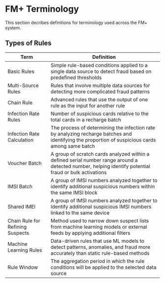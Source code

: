 # FM+ Terminology
This section decribes definitions for terminology used across the FM+ system. 

## Types of Rules ##

| Term | Definition |
| --- | --- |
| Basic Rules | Simple rule-based conditions applied to a single data source to detect fraud based on predefined thresholds|
| Multi-Source Rules | Rules that involve multiple data sources for detecting more complicated fraud patterns|
| Chain Rule | Advanced rules that use the output of one rule as the input for another rule|
| Infection Rate Rules | Number of suspicious cards relative to the total cards in a recharge batch |
| Infection Rate Calculation | The process of determining the infection rate by analyzing recharge batches and identifying the proportion of suspicious cards among same batch |
| Voucher Batch | A group of scratch cards analyzed within a defined serial number range around a detected number, helping identify potential fraud or bulk activations |
| IMSI Batch | A group of IMSI numbers analyzed together to identify additional suspicious numbers within the same IMSI block |
| Shared IMEI |A group of IMSI numbers analyzed together to Identify additional suspicious IMSI numbers linked to the same device |
| Chain Rule for Refining Suspects | Method used to narrow down suspect lists from machine learning models or external feeds by applying additional filters |
| Machine Learning Rules | Data-driven rules that use ML models to detect patterns, anomalies, and fraud more accurately than static rule-based methods|
| Rule Window | The aggregation period in which the rule conditions will be applied to the selected data source |
